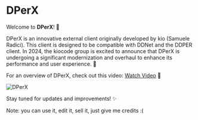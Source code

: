 # DPerX

Welcome to **DPerX**! 🎉

DPerX is an innovative external client originally developed by kio (Samuele Radici). This client is designed to be compatible with DDNet and the DDPER client. In 2024, the kiocode group is excited to announce that DPerX is undergoing a significant modernization and overhaul to enhance its performance and user experience. 🚀

For an overview of DPerX, check out this video: [Watch Video](https://www.youtube.com/watch?v=S9F11I9UtFM) 🎥

![DPerX](https://github.com/k-i-o/TutorialExternalDDNetCpp/assets/68398653/2a06f500-6637-4240-b019-d06db403600c)

Stay tuned for updates and improvements! ✨

Note: you can use it, edit it, sell it, just give me credits :(
